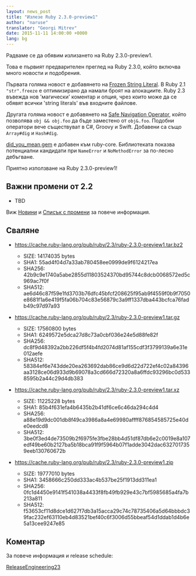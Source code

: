 ```yaml
---
layout: news_post
title: "Излезе Ruby 2.3.0-preview1"
author: "naruse"
translator: "Georgi Mitrev"
date: 2015-11-11 14:00:00 +0000
lang: bg
---
```


Радваме се да обявим излизането на Ruby 2.3.0-preview1.

Това е първият предварителен преглед на Ruby 2.3.0, който включва
много новости и подобрения.

Първата голяма новост е добавянето на [Frozen String Literal](
https://bugs.ruby-lang.org/issues/11473). В Ruby 2.1 `"str".freeze`
е оптимизирано да намали броят на алокациите. Ruby 2.3 въвежда
нов 'магически' коментар и опция, чрез които може да се обявят всички
'string literals' във входните файлове.

Другата голяма новост е добавянето на [Safe Navigation Operator](
https://bugs.ruby-lang.org/issues/11537), който позволява
`obj && obj.foo` да бъде заместено от `obj&.foo`. Подобни оператори
вече съществуват в C#, Groovy и Swift. Добавени са също `Array#dig`
и `Hash#dig`.

[did_you_mean gem](https://bugs.ruby-lang.org/issues/11252) e добавен
към ruby-core. Библиотеката показва потенциални кандидати при `NameError`
и `NoMethodError` за по-лесно дебъгване.

Приятно използване на Ruby 2.3.0-preview1!

## Важни промени от 2.2

* TBD

Виж [Новини](https://github.com/ruby/ruby/blob/v2_3_0_preview1/NEWS) и
[Списък с промени](https://github.com/ruby/ruby/blob/v2_3_0_preview1/ChangeLog)
за повече информация.

## Сваляне

* <https://cache.ruby-lang.org/pub/ruby/2.3/ruby-2.3.0-preview1.tar.bz2>

  * SIZE:   14174035 bytes
  * SHA1:   55ad4f04d7a33ab780458ee0999de9f6124217ea
  * SHA256: 42b9c9e1740a5abe2855d11803524370bd95744c8dcb0068572ed5c969ac7f0f
  * SHA512: ae6d46c87f59e1fd3703b76dfc45bfcf208625f95ab9f4559f0b9f7050e8681f1a6e419f5fa06b704c83e56879c3a9ff1337dba443bcfca76fadb49c97d97a93

* <https://cache.ruby-lang.org/pub/ruby/2.3/ruby-2.3.0-preview1.tar.gz>

  * SIZE:   17560800 bytes
  * SHA1:   6249572e5dca27d8c73a0cbf036e24e5d88fe82f
  * SHA256: dc8f9d48392a2bb226df5f4b4fd2074d81af155cdf3f3799139a6e31e012aefe
  * SHA512: 58384ef6e743dde20ea263692dab86ce9d6d22d722ef4c02a84396aa3128ce06d933d9b69078a3cd666d72320a8a6ffdc93296bc0d5338595b2a44c29d4db383

* <https://cache.ruby-lang.org/pub/ruby/2.3/ruby-2.3.0-preview1.tar.xz>

  * SIZE:   11225228 bytes
  * SHA1:   85b4f631efa4b6435b2b41df6ce6c46da294c4d4
  * SHA256: a88e19d9dc001db8f49ca3986a8a4e69980affff876854585725e40de0eedcd8
  * SHA512: 3be0f3ed4de73509b2f6975fe3fbe28bb4d51df87db6e2c0019e8a107edf49be60b2127ba5b18bca91f9f5964b07f1adde3042dac6327017359eeb130760672b

* <https://cache.ruby-lang.org/pub/ruby/2.3/ruby-2.3.0-preview1.zip>

  * SIZE:   19777010 bytes
  * SHA1:   3458666c250dd333ac4b537be25f1913dd311ea1
  * SHA256: 0fc1d4450e9141f541038a4433f8fb49fb929e43c7bf5985685a4fa7b213a811
  * SHA512: f53653cf11d8dce1d627f7db3a15acca29c74c78735406a5d64bbbdc39fac232ef63110eb4d83521bef40c6f3006d55bbeaf54d1ddab1d4b6e5a13cee9247e85

## Коментар

За повече информация и release schedule:

[ReleaseEngineering23](https://bugs.ruby-lang.org/projects/ruby-trunk/wiki/ReleaseEngineering23)
